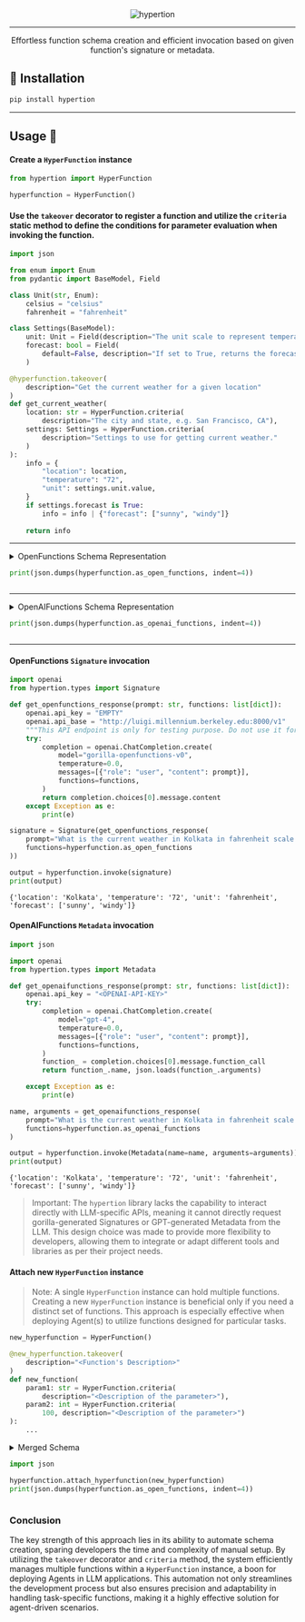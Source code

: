 <div align="center">
  <img src="./assets/main.gif" alt="hypertion">
</div>

---

<p align="center">Effortless function schema creation and efficient invocation based on given function's signature or metadata.</p>


## 🚀 Installation

```sh
pip install hypertion
```

---

## Usage 🤗

#### Create a `HyperFunction` instance

```py
from hypertion import HyperFunction

hyperfunction = HyperFunction()
```

#### Use the `takeover` decorator to register a function and utilize the `criteria` static method to define the conditions for parameter evaluation when invoking the function.


```py
import json

from enum import Enum
from pydantic import BaseModel, Field

class Unit(str, Enum):
    celsius = "celsius"
    fahrenheit = "fahrenheit"

class Settings(BaseModel):
    unit: Unit = Field(description="The unit scale to represent temperature")
    forecast: bool = Field(
        default=False, description="If set to True, returns the forecasting."
    )

@hyperfunction.takeover(
    description="Get the current weather for a given location"
)
def get_current_weather(
    location: str = HyperFunction.criteria(
        description="The city and state, e.g. San Francisco, CA"),
    settings: Settings = HyperFunction.criteria(
        description="Settings to use for getting current weather."
    )
):
    info = {
        "location": location,
        "temperature": "72",
        "unit": settings.unit.value,
    }
    if settings.forecast is True:
        info = info | {"forecast": ["sunny", "windy"]}
    
    return info
```

---

<details>

<summary>
OpenFunctions Schema Representation

```py
print(json.dumps(hyperfunction.as_open_functions, indent=4))
```
</summary>

```json
[
    {
        "api_call": "get_current_weather",
        "name": "get_current_weather",
        "description": "Get the current weather for a given location",
        "parameters": {
            "type": "object",
            "properties": {
                "location": {
                    "type": "string",
                    "description": "The city and state, e.g. San Francisco, CA"
                },
                "settings": {
                    "type": "object",
                    "description": "Settings to use for getting current weather.",
                    "properties": {
                        "unit": {
                            "type": "string",
                            "description": "The unit scale to represent temperature",
                            "enum": [
                                "celsius",
                                "fahrenheit"
                            ]
                        },
                        "forecast": {
                            "type": "boolean",
                            "description": "If set to True, returns the forecasting."
                        }
                    },
                    "required": [
                        "unit"
                    ]
                }
            },
            "required": [
                "location",
                "settings"
            ]
        }
    }
]
```
</details>

---

<details>

<summary>
OpenAIFunctions Schema Representation

```py
print(json.dumps(hyperfunction.as_openai_functions, indent=4))
```
</summary>

```json
[
    {
        "api_call": "get_current_weather",
        "name": "get_current_weather",
        "description": "Get the current weather for a given location",
        "parameters": {
            "type": "object",
            "properties": {
                "location": {
                    "type": "string",
                    "description": "The city and state, e.g. San Francisco, CA"
                },
                "settings": {
                    "type": "object",
                    "description": "Settings to use for getting current weather.",
                    "properties": {
                        "unit": {
                            "type": "string",
                            "description": "The unit scale to represent temperature",
                            "enum": [
                                "celsius",
                                "fahrenheit"
                            ]
                        },
                        "forecast": {
                            "type": "boolean",
                            "description": "If set to True, returns the forecasting."
                        }
                    },
                    "required": [
                        "unit"
                    ]
                }
            },
            "required": [
                "location",
                "settings"
            ]
        }
    }
]
```

</details>

---

#### OpenFunctions `Signature` invocation

```py
import openai
from hypertion.types import Signature

def get_openfunctions_response(prompt: str, functions: list[dict]):
    openai.api_key = "EMPTY"
    openai.api_base = "http://luigi.millennium.berkeley.edu:8000/v1"
    """This API endpoint is only for testing purpose. Do not use it for production use."""
    try:
        completion = openai.ChatCompletion.create(
            model="gorilla-openfunctions-v0",
            temperature=0.0,
            messages=[{"role": "user", "content": prompt}],
            functions=functions,
        )
        return completion.choices[0].message.content
    except Exception as e:
        print(e)

signature = Signature(get_openfunctions_response(
    prompt="What is the current weather in Kolkata in fahrenheit scale with forecasting?", 
    functions=hyperfunction.as_open_functions
))

output = hyperfunction.invoke(signature)
print(output)
```
```
{'location': 'Kolkata', 'temperature': '72', 'unit': 'fahrenheit', 'forecast': ['sunny', 'windy']}
```

#### OpenAIFunctions `Metadata` invocation

```py
import json

import openai
from hypertion.types import Metadata

def get_openaifunctions_response(prompt: str, functions: list[dict]):
    openai.api_key = "<OPENAI-API-KEY>"
    try:
        completion = openai.ChatCompletion.create(
            model="gpt-4",
            temperature=0.0,
            messages=[{"role": "user", "content": prompt}],
            functions=functions,
        )
        function_ = completion.choices[0].message.function_call
        return function_.name, json.loads(function_.arguments)

    except Exception as e:
        print(e)

name, arguments = get_openaifunctions_response(
    prompt="What is the current weather in Kolkata in fahrenheit scale with forecasting?", 
    functions=hyperfunction.as_openai_functions
)

output = hyperfunction.invoke(Metadata(name=name, arguments=arguments))
print(output)
```
```
{'location': 'Kolkata', 'temperature': '72', 'unit': 'fahrenheit', 'forecast': ['sunny', 'windy']}
```

> Important: The `hypertion` library lacks the capability to interact directly with LLM-specific APIs, meaning it cannot directly request gorilla-generated Signatures or GPT-generated Metadata from the LLM. This design choice was made to provide more flexibility to developers, allowing them to integrate or adapt different tools and libraries as per their project needs.


#### Attach new `HyperFunction` instance

> Note: A single `HyperFunction` instance can hold multiple functions. Creating a new `HyperFunction` instance is beneficial only if you need a distinct set of functions. This approach is especially effective when deploying Agent(s) to utilize functions designed for particular tasks.

```py
new_hyperfunction = HyperFunction()

@new_hyperfunction.takeover(
    description="<Function's Description>"
)
def new_function(
    param1: str = HyperFunction.criteria(
        description="<Description of the parameter>"),
    param2: int = HyperFunction.criteria(
        100, description="<Description of the parameter>")
):
    ...

```
<details>    
<summary>
Merged Schema

```py
import json

hyperfunction.attach_hyperfunction(new_hyperfunction)
print(json.dumps(hyperfunction.as_open_functions, indent=4))
```
</summary>

```json
[
    {
        "api_call": "get_current_weather",
        "name": "get_current_weather",
        "description": "Get the current weather for a given location",
        "parameters": {
            "type": "object",
            "properties": {
                "location": {
                    "type": "string",
                    "description": "The city and state, e.g. San Francisco, CA"
                },
                "settings": {
                    "type": "object",
                    "description": "Settings to use for getting current weather.",
                    "properties": {
                        "unit": {
                            "type": "string",
                            "description": "The unit scale to represent temperature",
                            "enum": [
                                "celsius",
                                "fahrenheit"
                            ]
                        },
                        "forecast": {
                            "type": "boolean",
                            "description": "If set to True, returns the forecasting."
                        }
                    },
                    "required": [
                        "unit"
                    ]
                }
            },
            "required": [
                "location",
                "settings"
            ]
        }
    },
    {
        "api_call": "new_function",
        "name": "new_function",
        "description": "<Function's Description>",
        "parameters": {
            "type": "object",
            "properties": {
                "param1": {
                    "type": "string",
                    "description": "<Description of the parameter>"
                },
                "param2": {
                    "type": "integer",
                    "description": "<Description of the parameter>"
                }
            },
            "required": [
                "param1"
            ]
        }
    }
]
```
</details>

### Conclusion

The key strength of this approach lies in its ability to automate schema creation, sparing developers the time and complexity of manual setup. By utilizing the `takeover` decorator and `criteria` method, the system efficiently manages multiple functions within a `HyperFunction` instance, a boon for deploying Agents in LLM applications. This automation not only streamlines the development process but also ensures precision and adaptability in handling task-specific functions, making it a highly effective solution for agent-driven scenarios.